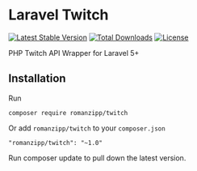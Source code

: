 # Laravel Twitch

[![Latest Stable Version](https://poser.pugx.org/romanzipp/laravel-twitch/version)](https://packagist.org/packages/romanzipp/laravel-twitch)
[![Total Downloads](https://poser.pugx.org/romanzipp/laravel-twitch/downloads)](https://packagist.org/packages/romanzipp/laravel-twitch)
[![License](https://poser.pugx.org/romanzipp/laravel-twitch/license)](https://packagist.org/packages/romanzipp/laravel-twitch)

PHP Twitch API Wrapper for Laravel 5+

## Installation

Run

```
composer require romanzipp/twitch
```

Or add `romanzipp/twitch` to your `composer.json`

```
"romanzipp/twitch": "~1.0"
```

Run composer update to pull down the latest version.
